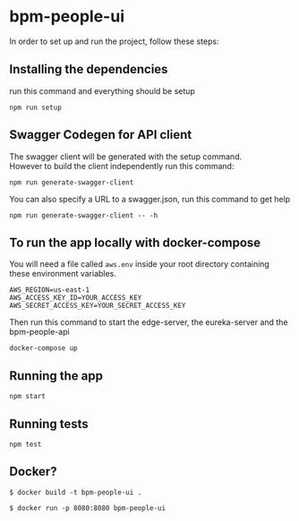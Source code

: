 # bpm-people-ui

In order to set up and run the project, follow these steps:

## Installing the dependencies
run this command and everything should be setup
```
npm run setup
```

## Swagger Codegen for API client
The swagger client will be generated with the setup command.  
However to build the client independently run this command:
```
npm run generate-swagger-client
```
You can also specify a URL to a swagger.json, run this command to get help
```
npm run generate-swagger-client -- -h
```

## To run the app locally with docker-compose
You will need a file called `aws.env` inside your root directory containing these environment variables.
```
AWS_REGION=us-east-1
AWS_ACCESS_KEY_ID=YOUR_ACCESS_KEY
AWS_SECRET_ACCESS_KEY=YOUR_SECRET_ACCESS_KEY
```
 
Then run this command to start the edge-server, the eureka-server and the bpm-people-api
```
docker-compose up
```

## Running the app

```
npm start
```

## Running tests

```
npm test
```


## Docker?

```
$ docker build -t bpm-people-ui .
```


```
$ docker run -p 8080:8080 bpm-people-ui
```
